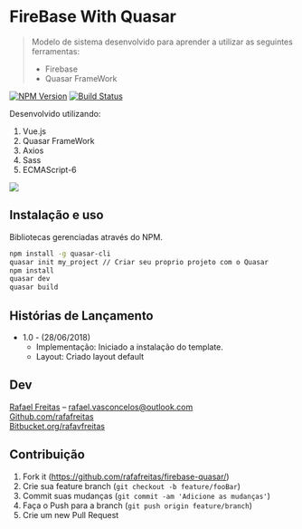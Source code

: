 # FireBase With Quasar
> Modelo de sistema desenvolvido para aprender a utilizar as seguintes ferramentas: <br>
> 
> * Firebase
> * Quasar FrameWork

[![NPM Version][npm-image]][npm-url]
[![Build Status][travis-image]][travis-url]


Desenvolvido utilizando:  

1. Vue.js
2. Quasar FrameWork
3. Axios
3. Sass
4. ECMAScript-6

![](header.png)

## Instalação e uso

Bibliotecas gerenciadas através do NPM.  

```sh
npm install -g quasar-cli
quasar init my_project // Criar seu proprio projeto com o Quasar
npm install
quasar dev
quasar build
```

## Histórias de Lançamento

* 1.0 - (28/06/2018)
    * Implementação: Iniciado a instalação do template.
    * Layout: Criado layout default

## Dev

[Rafael Freitas](https://rafafreitas.com/) – rafael.vasconcelos@outlook.com  
[Github.com/rafafreitas](https://github.com/rafafreitas) <br>
[Bitbucket.org/rafavfreitas](https://bitbucket.org/rafavfreitas)

## Contribuição

1. Fork it (<https://github.com/rafafreitas/firebase-quasar/>)
2. Crie sua feature branch (`git checkout -b feature/fooBar`)
3. Commit suas mudanças (`git commit -am 'Adicione as mudanças'`)
4. Faça o Push para a branch (`git push origin feature/branch`)
5. Crie um new Pull Request

<!-- Markdown link & img dfn's -->
[npm-image]: https://img.shields.io/npm/v/datadog-metrics.svg?style=flat-square
[npm-url]: https://npmjs.org/package/datadog-metrics
[travis-image]: https://img.shields.io/travis/dbader/node-datadog-metrics/master.svg?style=flat-square
[travis-url]: https://travis-ci.org/dbader/node-datadog-metrics
[wiki]: https://github.com/yourname/yourproject/wiki


